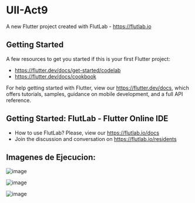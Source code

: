 # UII-Act9

A new Flutter project created with FlutLab - https://flutlab.io

## Getting Started

A few resources to get you started if this is your first Flutter project:

- https://flutter.dev/docs/get-started/codelab
- https://flutter.dev/docs/cookbook

For help getting started with Flutter, view our
https://flutter.dev/docs, which offers tutorials,
samples, guidance on mobile development, and a full API reference.

## Getting Started: FlutLab - Flutter Online IDE

- How to use FlutLab? Please, view our https://flutlab.io/docs
- Join the discussion and conversation on https://flutlab.io/residents

## Imagenes de Ejecucion:

![image](https://github.com/JorgeMeza123/UII-Act9/assets/143548420/98775365-0c9f-48e9-be32-c612dee0cd52)

![image](https://github.com/JorgeMeza123/UII-Act9/assets/143548420/69caf51b-7168-4f79-b6c6-361007f9be72)

![image](https://github.com/JorgeMeza123/UII-Act9/assets/143548420/28bb04c8-f184-4df1-99ae-f7607b432bae)



